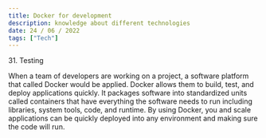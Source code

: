 ```yaml
---
title: Docker for development
description: knowledge about different technologies
date: 24 / 06 / 2022
tags: ["Tech"]
---
```


<p>31. Testing</p>

<p> 
When a team of developers are working on a project, a software platform that called Docker would be applied. Docker allows them to build, test, and deploy applications quickly. It packages software into standardized units called containers that have everything the software needs to run including libraries, system tools, code, and runtime. By using Docker, you  and scale applications can be quickly deployed into any environment and making sure the code will run.
</p>


<img src="/Blog/20220623-1.png" alt="">
<img src="/Blog/20220623-2.png" alt="">
